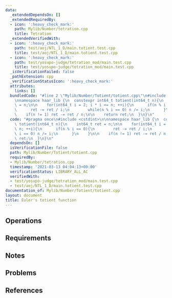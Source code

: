 ```yaml
---
data:
  _extendedDependsOn: []
  _extendedRequiredBy:
  - icon: ':heavy_check_mark:'
    path: Mylib/Number/tetration.cpp
    title: Tetration
  _extendedVerifiedWith:
  - icon: ':heavy_check_mark:'
    path: test/aoj/NTL_1_D/main.totient.test.cpp
    title: test/aoj/NTL_1_D/main.totient.test.cpp
  - icon: ':heavy_check_mark:'
    path: test/yosupo-judge/tetration_mod/main.test.cpp
    title: test/yosupo-judge/tetration_mod/main.test.cpp
  _isVerificationFailed: false
  _pathExtension: cpp
  _verificationStatusIcon: ':heavy_check_mark:'
  attributes:
    links: []
  bundledCode: "#line 2 \"Mylib/Number/Totient/totient.cpp\"\n#include <cstdint>\n\
    \nnamespace haar_lib {\n  constexpr int64_t totient(int64_t n){\n    int64_t ret\
    \ = n;\n\n    for(int64_t i = 2; i * i <= n; ++i){\n      if(n % i == 0){\n  \
    \      ret -= ret / i;\n        while(n % i == 0) n /= i;\n      }\n    }\n\n\
    \    if(n != 1) ret -= ret / n;\n\n    return ret;\n  }\n}\n"
  code: "#pragma once\n#include <cstdint>\n\nnamespace haar_lib {\n  constexpr int64_t\
    \ totient(int64_t n){\n    int64_t ret = n;\n\n    for(int64_t i = 2; i * i <=\
    \ n; ++i){\n      if(n % i == 0){\n        ret -= ret / i;\n        while(n %\
    \ i == 0) n /= i;\n      }\n    }\n\n    if(n != 1) ret -= ret / n;\n\n    return\
    \ ret;\n  }\n}\n"
  dependsOn: []
  isVerificationFile: false
  path: Mylib/Number/Totient/totient.cpp
  requiredBy:
  - Mylib/Number/tetration.cpp
  timestamp: '2021-03-13 04:04:13+09:00'
  verificationStatus: LIBRARY_ALL_AC
  verifiedWith:
  - test/yosupo-judge/tetration_mod/main.test.cpp
  - test/aoj/NTL_1_D/main.totient.test.cpp
documentation_of: Mylib/Number/Totient/totient.cpp
layout: document
title: Euler's totient function
---
```


## Operations

## Requirements

## Notes

## Problems

## References
